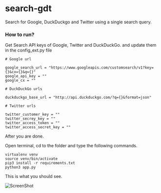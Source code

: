 # search-gdt
Search for Google, DuckDuckgo and Twitter using a single search query.


### How to run?

Get Search API keys of Google, Twitter and DuckDuckGo. and update them in the config_ext.py file

```
# Google url

google_search_url = "https://www.googleapis.com/customsearch/v1?key={}&cx={}&q={}"
google_api_key = ""
google_cx = ""

# DuckDuckGo urls

duckduckgo_base_url = "http://api.duckduckgo.com/?q={}&format=json"

# Twitter urls

twitter_customer_key = ""
twitter_secrey_key = ""
twitter_access_token = ""
twitter_access_secret_key = ""
```

After you are done.

Open terminal, cd to the folder and type the following commands.
```
virtualenv venv
source venv/bin/activate
pip3 install -r requirements.txt
python3 app.py
```

This is what you should see.

![ScreenShot](https://raw.github.com/kiok46/search-gdt/master/screenshots/screenshot.png)
